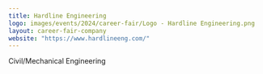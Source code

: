 ```yaml
---
title: Hardline Engineering
logo: images/events/2024/career-fair/Logo - Hardline Engineering.png
layout: career-fair-company
website: "https://www.hardlineeng.com/"
---
```


Civil/Mechanical Engineering
